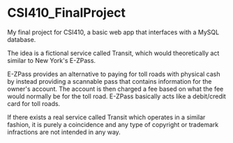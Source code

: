 # CSI410_FinalProject
My final project for CSI410, a basic web app that interfaces with a MySQL database.

The idea is a fictional service called Transit, which would theoretically act similar to New York's E-ZPass.

E-ZPass provides an alternative to paying for toll roads with physical cash by instead providing a scannable pass that contains
  information for the owner's account. The account is then charged a fee based on what the fee would normally be for the toll 
  road. E-ZPass basically acts like a debit/credit card for toll roads.

If there exists a real service called Transit which operates in a similar fashion, it is purely a coincidence and any type of 
  copyright or trademark infractions are not intended in any way.
